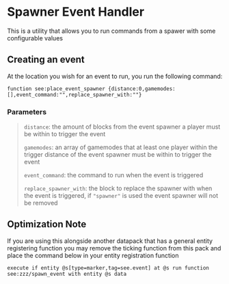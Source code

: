 # Spawner Event Handler

This is a utility that allows you to run commands from a spawer with some configurable values

## Creating an event

At the location you wish for an event to run, you run the following command:
```
function see:place_event_spawner {distance:0,gamemodes:[],event_command:"",replace_spawner_with:""}
```
### Parameters

> `distance`: the amount of blocks from the event spawner a player must be within to trigger the event
>
> `gamemodes`: an array of gamemodes that at least one player within the trigger distance of the event spawner must be within to trigger the event
>
> `event_command`: the command to run when the event is triggered
>
> `replace_spawner_with`: the block to replace the spawner with when the event is triggered, if `"spawner"` is used the event spawner will not be removed



## Optimization Note
If you are using this alongside another datapack that has a general entity registering function you may remove the ticking function from this pack and place the command below in your entity registration function 
```
execute if entity @s[type=marker,tag=see.event] at @s run function see:zzz/spawn_event with entity @s data
```
